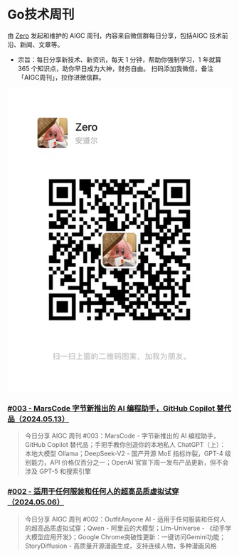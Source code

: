 # Go技术周刊

由 [Zero](https://github.com/whatwewant) 发起和维护的 AIGC 周刊，内容来自微信群每日分享，包括AIGC 技术前沿、新闻、文章等。

* 宗旨：每日分享新技术、新资讯，每天 1 分钟，帮助你强制学习，1 年就算 365 个知识点，助你早日成为大神，财务自由。
扫码添加我微信，备注「AIGC周刊」，拉你进微信群。

![](./images/WeChat-QRCode.png)

### [#003 - MarsCode 字节新推出的 AI 编程助手，GitHub Copilot 替代品（2024.05.13）](./003%20-%202024.05.07.md)

> 今日分享 AIGC 周刊 #003：MarsCode - 字节新推出的 AI 编程助手，GitHub Copilot 替代品；手把手教你创造你的本地私人 ChatGPT（上）：本地大模型 Ollama；DeepSeek-V2 - 国产开源 MoE 指标炸裂，GPT-4 级别能力，API 价格仅百分之一；OpenAI 官宣下周一发布产品更新，但不会涉及 GPT-5 和搜索引擎

### [#002 - 适用于任何服装和任何人的超高品质虚拟试穿（2024.05.06）](./002%20-%202024.05.06.md)

> 今日分享 AIGC 周刊 #002：OutfitAnyone AI - 适用于任何服装和任何人的超高品质虚拟试穿；Qwen - 阿里云的大模型；Llm-Universe - 《动手学大模型应用开发》；Google Chrome突破性更新：一键访问Gemini功能；StoryDiffusion - 高质量开源漫画生成，支持连续人物，多种漫画风格
